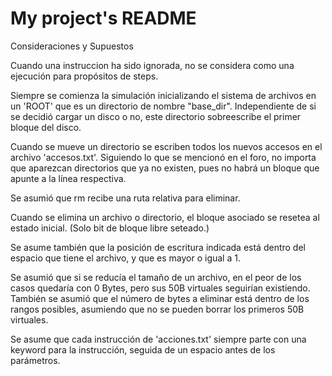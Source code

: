 # My project's README

Consideraciones y Supuestos

Cuando una instruccion ha sido ignorada, no se considera como una ejecución para propósitos de steps.

Siempre se comienza la simulación inicializando el sistema de archivos en un 'ROOT' que es un directorio de nombre "base_dir". Independiente de si se decidió cargar un disco o no, este directorio sobreescribe el primer bloque del disco.

Cuando se mueve un directorio se escriben todos los nuevos accesos en el archivo 'accesos.txt'. Siguiendo lo que se mencionó en el foro, no importa que aparezcan directorios que ya no existen, pues no habrá un bloque que apunte a la línea respectiva.

Se asumió que rm recibe una ruta relativa para eliminar.

Cuando se elimina un archivo o directorio, el bloque asociado se resetea al estado inicial. (Solo bit de bloque libre seteado.)

Se asume también que la posición de escritura indicada está dentro del espacio que tiene el archivo, y que es mayor o igual a 1.

Se asumió que si se reducía el tamaño de un archivo, en el peor de los casos quedaría con 0 Bytes, pero sus 50B virtuales seguirían existiendo. También se asumió que el número de bytes a eliminar está dentro de los rangos posibles, asumiendo que no se pueden borrar los primeros 50B virtuales.

Se asume que cada instrucción de 'acciones.txt' siempre parte con una keyword para la instrucción, seguida de un espacio antes de los parámetros.